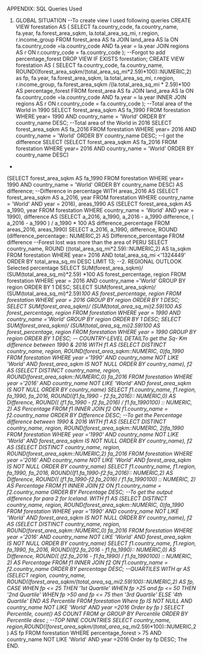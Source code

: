 APPENDIX: SQL Queries Used
1. GLOBAL SITUATION
--To create view I used following queries
CREATE VIEW forestation
AS
(
SELECT fa.country_code,
fa.country_name,
fa.year,
fa.forest_area_sqkm,
la.total_area_sq_mi,
r.region,
r.income_group
FROM forest_area AS fa
JOIN land_area AS la
ON fa.country_code =la.country_code
AND fa.year = la.year
JOIN regions AS r
ON r.country_code = fa.country_code
);
--Forgot to add percentage_forest
DROP VIEW IF EXISTS forestation;
CREATE VIEW forestation
AS
(
SELECT fa.country_code,
fa.country_name, ROUND((forest_area_sqkm/(total_area_sq_mi*2.59)*100)::NUMERIC,2) as
fp,
fa.year,
fa.forest_area_sqkm,
la.total_area_sq_mi,
r.region,
r.income_group,
fa.forest_area_sqkm /(la.total_area_sq_mi * 2.59)*100 AS percentage_forest
FROM forest_area AS fa
JOIN land_area AS la
ON fa.country_code =la.country_code
AND fa.year = la.year
INNER JOIN regions AS r
ON r.country_code = fa.country_code
);
--Total area of the World in 1990
SELECT forest_area_sqkm AS fa_1990
FROM forestation
WHERE year= 1990 AND country_name = 'World'
ORDER BY country_name DESC;
--Total area of the World in 2016
SELECT forest_area_sqkm AS fa_2016
FROM forestation
WHERE year= 2016 AND country_name = 'World'
ORDER BY country_name DESC;
--I got the difference
SELECT
(SELECT forest_area_sqkm AS fa_2016
FROM forestation
WHERE year= 2016 AND country_name = 'World'
ORDER BY country_name DESC)
-
(SELECT forest_area_sqkm AS fa_1990
FROM forestation
WHERE year= 1990 AND country_name = 'World'
ORDER BY country_name DESC) AS difference;
--Difference in percentage
WITH areas_2016
AS (SELECT forest_area_sqkm AS a_2016,
year
FROM forestation
WHERE country_name = 'World'
AND year = 2016),
areas_1990
AS (SELECT forest_area_sqkm AS a_1990,
year
FROM forestation
WHERE country_name = 'World'
AND year = 1990),
difference
AS (SELECT a_2016,
a_1990,
a_2016 - a_1990 difference,
( a_2016 - a_1990 ) / a_1990 * 100 AS difference_percentage
FROM areas_2016,
areas_1990)
SELECT a_2016,
a_1990,
difference,
ROUND (difference_percentage:: NUMERIC,2) AS Difference_percentage
FROM difference
--Forest lost was more than the area of PERU
SELECT country_name,
ROUND ((total_area_sq_mi*2.59)::NUMERIC,2) AS ta_sqkm
FROM forestation
WHERE year= 2016 AND total_area_sq_mi <'1324449'
ORDER BY total_area_sq_mi DESC
LIMIT 13;
--2. REGIONAL OUTLOOK Selected percentage
SELECT SUM(forest_area_sqkm)/
(SUM(total_area_sq_mi)*2.59) *100 AS forest_percentage, region
FROM forestation
WHERE year = 2016 AND country_name ='World'
GROUP BY region
ORDER BY 1 DESC;
SELECT SUM(forest_area_sqkm)/
(SUM(total_area_sq_mi)*2.59)*100 AS forest_percentage, region
FROM forestation
WHERE year = 2016
GROUP BY region
ORDER BY 1 DESC;
SELECT SUM(forest_area_sqkm)/
(SUM(total_area_sq_mi)*2.59)*100 AS forest_percentage, region
FROM forestation
WHERE year = 1990 AND country_name ='World'
GROUP BY region
ORDER BY 1 DESC;
SELECT SUM(forest_area_sqkm)/
(SUM(total_area_sq_mi)*2.59)*100 AS forest_percentage, region
FROM forestation
WHERE year = 1990
GROUP BY region
ORDER BY 1 DESC;
-- COUNTRY-LEVEL DETAILTo get the Sq- Km difference between 1990 & 2016
WITH f1
AS (SELECT DISTINCT country_name,
region,
ROUND(forest_area_sqkm::NUMERIC, 0)fa_1990
FROM forestation
WHERE year ='1990'
AND country_name NOT LIKE 'World'
AND forest_area_sqkm IS NOT NULL
ORDER BY country_name),
f2
AS (SELECT DISTINCT country_name,
region,
ROUND(forest_area_sqkm::NUMERIC,0) fa_2016
FROM forestation
WHERE year ='2016'
AND country_name NOT LIKE 'World'
AND forest_area_sqkm IS NOT NULL
ORDER BY country_name)
SELECT f1.country_name, f1.region,
fa_1990,
fa_2016,
ROUND((f1.fa_1990 - f2.fa_2016):: NUMERIC,0) AS Difference,
ROUND(( (f1.fa_1990 - f2.fa_2016) / f1.fa_1990*100) :: NUMERIC, 2) AS Percentage
FROM f1
INNER JOIN f2
ON f1.country_name = f2.country_name
ORDER BY Difference DESC;
--To get the Percentage difference between 1990 & 2016
WITH f1
AS (SELECT DISTINCT country_name,
region,
ROUND(forest_area_sqkm::NUMERIC, 2)fa_1990
FROM forestation
WHERE year ='1990'
AND country_name NOT LIKE 'World'
AND forest_area_sqkm IS NOT NULL
ORDER BY country_name),
f2
AS (SELECT DISTINCT country_name,
region,
ROUND(forest_area_sqkm::NUMERIC,2) fa_2016
FROM forestation
WHERE year ='2016'
AND country_name NOT LIKE 'World'
AND forest_area_sqkm IS NOT NULL
ORDER BY country_name)
SELECT f1.country_name, f1.region,
fa_1990,
fa_2016,
ROUND((f1.fa_1990-f2.fa_2016):: NUMERIC,2) AS Difference,
ROUND(( (f1.fa_1990-f2.fa_2016) / f1.fa_1990*100) :: NUMERIC, 2) AS Percentage
FROM f1
INNER JOIN f2
ON f1.country_name = f2.country_name
ORDER BY Percentage DESC;
--To get the output difference for para 2 for Iceland.
WITH f1
AS (SELECT DISTINCT country_name,
region,
ROUND(forest_area_sqkm::NUMERIC, 0)fa_1990
FROM forestation
WHERE year ='1990'
AND country_name NOT LIKE 'World'
AND forest_area_sqkm IS NOT NULL
ORDER BY country_name),
f2
AS (SELECT DISTINCT country_name,
region,
ROUND(forest_area_sqkm::NUMERIC,0) fa_2016
FROM forestation
WHERE year ='2016'
AND country_name NOT LIKE 'World'
AND forest_area_sqkm IS NOT NULL
ORDER BY country_name)
SELECT f1.country_name, f1.region,
fa_1990,
fa_2016,
ROUND((f2.fa_2016 - f1.fa_1990):: NUMERIC,0) AS Difference,
ROUND(( (f2.fa_2016 - f1.fa_1990) / f1.fa_1990*100) :: NUMERIC, 2) AS Percentage
FROM f1
INNER JOIN f2
ON f1.country_name = f2.country_name
ORDER BY percentage DESC;
--QUARTILES
WITH qr
AS (SELECT region,
country_name, ROUND((forest_area_sqkm/(total_area_sq_mi*2.59)*100)::NUMERIC,2) AS
fp,
CASE
WHEN fp <= 25 THEN '1st Quartile'
WHEN fp >25 and fp <= 50 THEN '2nd Quartile'
WHEN fp >50 and fp <= 75 then '3rd Quartile'
ELSE '4th Quartile'
END AS Percentile
FROM forestation
Where fp IS NOT NULL
AND country_name NOT LIKE 'World'
AND year =2016
Order by fp )
SELECT Percentile,
count(*) AS COUNT
FROM qr
GROUP BY Percentile
ORDER BY Percentile desc ;
--TOP NINE COUNTRIES
SELECT country_name,
region,ROUND((forest_area_sqkm/(total_area_sq_mi*2.59)*100)::NUMERIC,2) AS fp
FROM forestation
WHERE percentage_forest > 75
AND country_name NOT LIKE 'World'
AND year =2016
Order by fp DESC;
The END.
